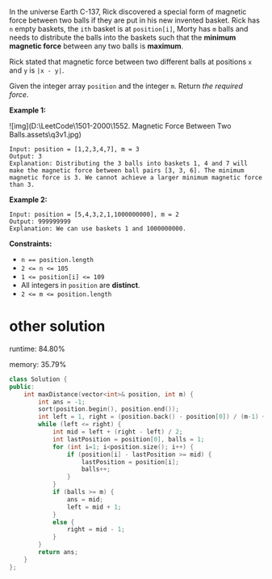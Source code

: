 In the universe Earth C-137, Rick discovered a special form of magnetic force between two balls if they are put in his new invented basket. Rick has `n` empty baskets, the `ith` basket is at `position[i]`, Morty has `m` balls and needs to distribute the balls into the baskets such that the **minimum magnetic force** between any two balls is **maximum**.

Rick stated that magnetic force between two different balls at positions `x` and `y` is `|x - y|`.

Given the integer array `position` and the integer `m`. Return *the required force*.

 

**Example 1:**

![img](D:\LeetCode\1501-2000\1552. Magnetic Force Between Two Balls.assets\q3v1.jpg)

```
Input: position = [1,2,3,4,7], m = 3
Output: 3
Explanation: Distributing the 3 balls into baskets 1, 4 and 7 will make the magnetic force between ball pairs [3, 3, 6]. The minimum magnetic force is 3. We cannot achieve a larger minimum magnetic force than 3.
```

**Example 2:**

```
Input: position = [5,4,3,2,1,1000000000], m = 2
Output: 999999999
Explanation: We can use baskets 1 and 1000000000.
```

 

**Constraints:**

- `n == position.length`
- `2 <= n <= 105`
- `1 <= position[i] <= 109`
- All integers in `position` are **distinct**.
- `2 <= m <= position.length`

# other solution

runtime: 84.80%

memory: 35.79%

```C++
class Solution {
public:
    int maxDistance(vector<int>& position, int m) {
        int ans = -1;
        sort(position.begin(), position.end());
        int left = 1, right = (position.back() - position[0]) / (m-1) + 1;
        while (left <= right) {
            int mid = left + (right - left) / 2;
            int lastPosition = position[0], balls = 1;
            for (int i=1; i<position.size(); i++) {
                if (position[i] - lastPosition >= mid) {
                    lastPosition = position[i];
                    balls++;
                }
            }
            if (balls >= m) {
                ans = mid;
                left = mid + 1;
            }
            else {
                right = mid - 1;
            }
        }
        return ans;
    }
};
```

